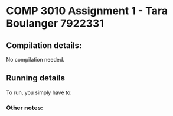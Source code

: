 # COMP 3010 Assignment 1 - Tara Boulanger 7922331

## Compilation details:
No compilation needed.

## Running details
To run, you simply have to:

### Other notes:
